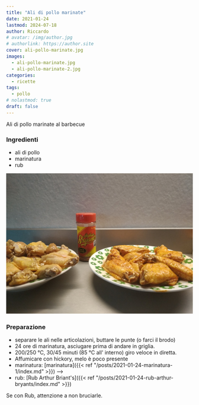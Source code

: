 ```yaml
---
title: "Ali di pollo marinate"
date: 2021-01-24
lastmod: 2024-07-18
author: Riccardo
# avatar: /img/author.jpg
# authorlink: https://author.site
cover: ali-pollo-marinate.jpg
images:
  - ali-pollo-marinate.jpg
  - ali-pollo-marinate-2.jpg
categories:
  - ricette
tags: 
  - pollo
# nolastmod: true
draft: false
---
```

Ali di pollo marinate al barbecue

### Ingredienti
- ali di pollo
- marinatura
- rub

<!--more-->

![Placeholder](ali-pollo-marinate-2.jpg)

### Preparazione
- separare le ali nelle articolazioni, buttare le punte (o farci il brodo)
- 24 ore di marinatura, asciugare prima di andare in griglia.
- 200/250 °C, 30/45 minuti (85 °C all' interno) giro veloce in diretta.
- Affumicare con hickory, melo è poco presente
- marinatura: [marinatura]({{< ref "/posts/2021-01-24-marinatura-1/index.md" >}}) -->
- rub: [Rub Arthur Briant's]({{< ref "/posts/2021-01-24-rub-arthur-bryants/index.md" >}})


Se con Rub, attenzione a non bruciarle. 
